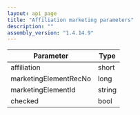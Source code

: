 ```yaml
---
layout: api_page
title: "Affiliation marketing parameters"
description: ""
assembly_version: "1.4.14.9"
---
```



| Parameter | Type |
| --------- | ---- |
| affiliation | short |
| marketingElementRecNo | long |
| marketingElementId | string |
| checked | bool |

